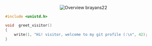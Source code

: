 <p align="center">
  <img src = "https://github.com/brayans22/brayans22/assets/90729742/e9069e09-f2b4-44d5-955a-494fd9548197"       
       alt = "Overview brayans22">
</p>

```c
#include <unistd.h>

void  greet_visitor()
{
    write(1, "Hi! visitor, welcome to my git profile (:\n", 42);
}
```
